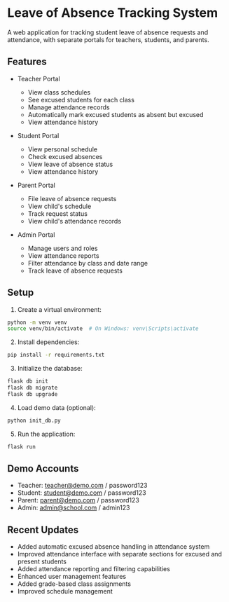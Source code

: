 # Leave of Absence Tracking System

A web application for tracking student leave of absence requests and attendance, with separate portals for teachers, students, and parents.

## Features

- Teacher Portal
  - View class schedules
  - See excused students for each class
  - Manage attendance records
  - Automatically mark excused students as absent but excused
  - View attendance history

- Student Portal
  - View personal schedule
  - Check excused absences
  - View leave of absence status
  - View attendance history

- Parent Portal
  - File leave of absence requests
  - View child's schedule
  - Track request status
  - View child's attendance records

- Admin Portal
  - Manage users and roles
  - View attendance reports
  - Filter attendance by class and date range
  - Track leave of absence requests

## Setup

1. Create a virtual environment:
```bash
python -m venv venv
source venv/bin/activate  # On Windows: venv\Scripts\activate
```

2. Install dependencies:
```bash
pip install -r requirements.txt
```

3. Initialize the database:
```bash
flask db init
flask db migrate
flask db upgrade
```

4. Load demo data (optional):
```bash
python init_db.py
```

5. Run the application:
```bash
flask run
```

## Demo Accounts

- Teacher: teacher@demo.com / password123
- Student: student@demo.com / password123
- Parent: parent@demo.com / password123
- Admin: admin@school.com / admin123

## Recent Updates

- Added automatic excused absence handling in attendance system
- Improved attendance interface with separate sections for excused and present students
- Added attendance reporting and filtering capabilities
- Enhanced user management features
- Added grade-based class assignments
- Improved schedule management
